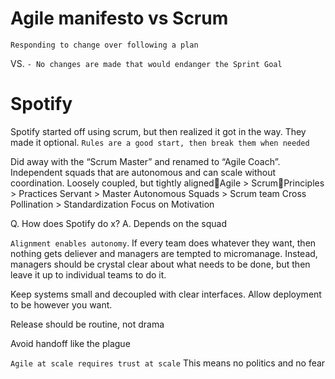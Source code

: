 # Agile manifesto vs Scrum

`Responding to change over following a plan`

VS.
`- No changes are made that would endanger the Sprint Goal`

# Spotify

Spotify started off using scrum, but then realized it got in the way. They made it optional.
`Rules are a good start, then break them when needed`

Did away with the “Scrum Master” and renamed to “Agile Coach”. Independent squads that are autonomous and can scale without coordination. Loosely coupled, but tightly alignedAgile > ScrumPrinciples > Practices
Servant > Master
Autonomous Squads > Scrum team
Cross Pollination > Standardization
Focus on Motivation

Q. How does Spotify do x?
A. Depends on the squad

`Alignment enables autonomy`. If every team does whatever they want, then nothing gets deliever and managers are tempted to micromanage. Instead, managers should be crystal clear about what needs to be done, but then leave it up to individual teams to do it.

Keep systems small and decoupled with clear interfaces. Allow deployment to be however you want.

Release should be routine, not drama

Avoid handoff like the plague

`Agile at scale requires trust at scale`
This means no politics and no fear
